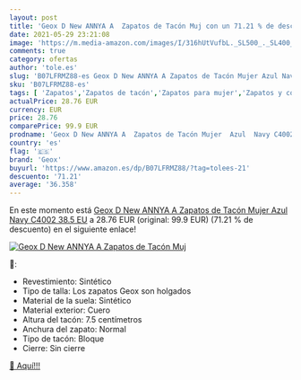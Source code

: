 ```yaml
---
layout: post
title: 'Geox D New ANNYA A  Zapatos de Tacón Muj con un 71.21 % de descuento'
date: 2021-05-29 23:21:08
image: 'https://m.media-amazon.com/images/I/316hUtVufbL._SL500_._SL400_.jpg'
comments: true
category: ofertas
author: 'tole.es'
slug: 'B07LFRMZ88-es Geox D New ANNYA A Zapatos de Tacón Mujer Azul Navy C4002...'
sku: 'B07LFRMZ88-es'
tags: [ 'Zapatos','Zapatos de tacón','Zapatos para mujer','Zapatos y complementos','geox','zapatos', ]
actualPrice: 28.76 EUR
currency: EUR
price: 28.76
comparePrice: 99.9 EUR
prodname: 'Geox D New ANNYA A  Zapatos de Tacón Mujer  Azul  Navy C4002   38.5 EU'
country: 'es'
flag: '🇪🇸'
brand: 'Geox'
buyurl: 'https://www.amazon.es/dp/B07LFRMZ88/?tag=tolees-21'
descuento: '71.21'
average: '36.358'
---
```


En este momento está [Geox D New ANNYA A  Zapatos de Tacón Mujer  Azul  Navy C4002   38.5 EU](https://www.amazon.es/dp/B07LFRMZ88/?tag=tolees-21) a 28.76 EUR (original: 99.9 EUR) (71.21 %  de descuento) en el siguiente enlace!

[![Geox D New ANNYA A  Zapatos de Tacón Muj](https://m.media-amazon.com/images/I/316hUtVufbL._SL500_._SL400_.jpg)](https://www.amazon.es/dp/B07LFRMZ88/?tag=tolees-21)

🔎:

- Revestimiento: Sintético
- Tipo de talla: Los zapatos Geox son holgados
- Material de la suela: Sintético
- Material exterior: Cuero
- Altura del tacón: 7.5 centímetros
- Anchura del zapato: Normal
- Tipo de tacón: Bloque
- Cierre: Sin cierre

[🛒 Aquí!!!](https://www.amazon.es/dp/B07LFRMZ88/?tag=tolees-21)
